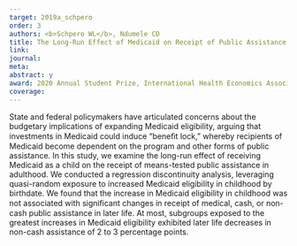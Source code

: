 ```yaml
---
target: 2019a_schpero
order: 3
authors: <b>Schpero WL</b>, Ndumele CD
title: The Long-Run Effect of Medicaid on Receipt of Public Assistance
link:
journal:
meta:
abstract: y
award: 2020 Annual Student Prize, International Health Economics Association
coverage:
---
```

State and federal policymakers have articulated concerns about the budgetary implications of expanding Medicaid eligibility, arguing that investments in Medicaid could induce “beneﬁt lock,” whereby recipients of Medicaid become dependent on the program and other forms of public assistance. In this study, we examine the long-run effect of receiving Medicaid as a child on the receipt of means-tested public assistance in adulthood. We conducted a regression discontinuity analysis, leveraging quasi-random exposure to increased Medicaid eligibility in childhood by birthdate. We found that the increase in Medicaid eligibility in childhood was not associated with signiﬁcant changes in receipt of medical, cash, or non-cash public assistance in later life. At most, subgroups exposed to the greatest increases in Medicaid eligibility exhibited later life decreases in non-cash assistance of 2 to 3 percentage points.